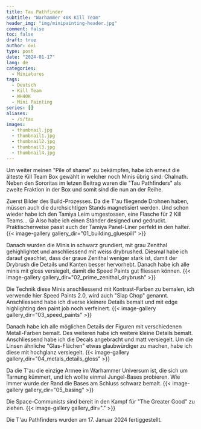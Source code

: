 ```yaml
---
title: Tau Pathfinder
subtitle: "Warhammer 40K Kill Team"
header_img: "img/minipainting-header.jpg"
comment: false
toc: false
draft: true
author: oxi
type: post
date: "2024-01-17"
lang: de
categories:
  - Miniatures
tags:
  - Deutsch
  - Kill Team
  - WH40K
  - Mini Painting
series: []
aliases:
  - /s/tau
images:
  - thumbnail.jpg
  - thumbnail1.jpg
  - thumbnail2.jpg
  - thumbnail3.jpg
  - thumbnail4.jpg
---
```

Um weiter meinen "Pile of shame" zu bekämpfen, habe ich erneut die älteste Kill Team Box gewählt in welcher noch Minis übrig sind: Chalnath. Neben den Sororitas im letzen Beitrag waren die "Tau Pathfinders" als zweite Fraktion in der Box und somit sind die nun an der Reihe.

Zuerst Bilder des Build-Prozesses. Da die T'au fliegende Drohnen haben, müssen auch die durchsichtigen Stands magnetisiert werden.
Und schon wieder habe ich den Tamiya Leim umgestossen, eine Flasche für 2 Kill Teams... 😒 Also habe ich einen Ständer designed und gedruckt. Praktischerweise passt auch der Tamiya Panel-Liner perfekt in den halter.
{{< image-gallery gallery_dir="01_building_gluespill" >}}

Danach wurden die Minis in schwarz grundiert, mit grau Zenithal gehighlightet und anschliessend mit weiss drybrushed. Diesmal habe ich darauf geachtet, dass der graue Zenithal weniger stark ist, damit der Drybrush die Details und Kanten besser hervorhebt. Danach habe ich alle minis mit gloss versiegelt, damit die Speed Paints gut fliessen können.
{{< image-gallery gallery_dir="02_prime_zenithal_drybrush" >}}

Die Technik diese Minis anschliessend mit Kontrast-Farben zu bemalen, ich verwende hier Speed Paints 2.0, wird auch "Slap Chop" genannt. Anschliessend habe ich diverse kleinere Details bemalt und mit edge highlighting den paint job noch verfeinert.
{{< image-gallery gallery_dir="03_speed_paints" >}}

Danach habe ich alle möglichen Details der Figuren mit verschiedenen Metall-Farben bemalt. Des weiteren habe ich weitere kleine Details bemalt. Anschliessend habe ich die Decals angebracht und matt versiegelt. Um die Linsen ähnliche "Glas-Flächen" etwas glaubwürdiger zu machen, habe ich diese mit hochglanz versiegelt.
{{< image-gallery gallery_dir="04_metals_details_gloss" >}}

Da die T'au die einzige Armee im Warhammer Universum ist, die sich um Tarnung kümmert, und ich wollte einmal Jungel-Bases probieren. Wie immer wurde der Rand die Bases am Schluss schwarz bemalt.
{{< image-gallery gallery_dir="05_basing" >}}

Die Space-Communists sind bereit in den Kampf für "The Greater Good" zu ziehen.
{{< image-gallery gallery_dir="." >}}

Die T'au Pathfinders wurden am 17. Januar 2024 fertiggestellt.
